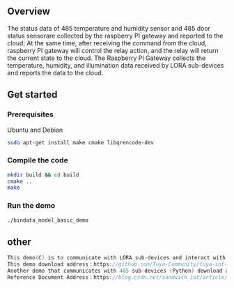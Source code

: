 
## Overview
The status data of 485 temperature and humidity sensor and 485 door status sensorare collected by the raspberry PI gateway and reported to the cloud;  At the same time, after receiving the command from the cloud, raspberry PI gateway will control the relay action, and the relay will return the current state to the cloud.  The Raspberry PI Gateway collects the temperature, humidity, and illumination data received by LORA sub-devices and reports the data to the cloud.  


## Get started

### Prerequisites

Ubuntu and Debian
```sh
sudo apt-get install make cmake libqrencode-dev
```

### Compile the code
```sh
mkdir build && cd build
cmake ..
make
```

### Run the demo
```sh
./bindata_model_basic_demo
```

## other

```c
This demo(C) is to communicate with LORA sub-devices and interact with the Internet of Things platform, and the other demo(Python) is the 485 sub-device acquisition program. these two demos are used to build a composite Raspberry PI gateway.  
This demo download address：https://github.com/Tuya-Community/tuya-iot-link-sdk-embedded-c-iotcore-develop-lora-485.git
Another demo that communicates with 485 sub-devices (Python) download address:https://github.com/Tuya-Community/485_sub-devices_connect_to_the_Raspberry_PI_gateway.git
Reference Document Address：https://blog.csdn.net/sandwich_iot/article/details/122195659
```

